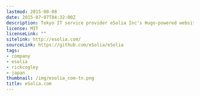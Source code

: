 ```yaml
---
lastmod: 2015-08-08
date: 2015-07-07T04:32:00Z
description: Tokyo IT service provider eSolia Inc's Hugo-powered website.
license: MIT
licenseLink: ""
sitelink: http://esolia.com/
sourceLink: https://github.com/eSolia/eSolia
tags:
- company
- esolia
- rickcogley
- japan
thumbnail: /img/esolia_com-tn.png
title: eSolia.com
---
```

